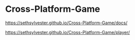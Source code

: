 # Cross-Platform-Game
 
 https://sethsylvester.github.io/Cross-Platform-Game/docs/
 
 https://sethsylvester.github.io/Cross-Platform-Game/player/
